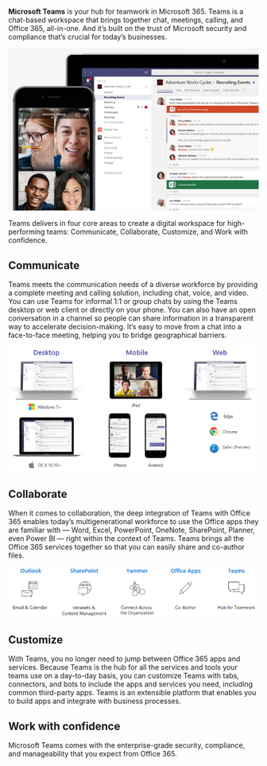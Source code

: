 **Microsoft Teams** is your hub for teamwork in Microsoft 365. Teams is a chat-based workspace that brings together chat, meetings, calling, and Office 365, all-in-one. And it’s built on the trust of Microsoft security and compliance that’s crucial for today’s businesses. 

![Teams is a teamwork hub](../media/intro.png)

Teams delivers in four core areas to create a digital workspace for high-performing teams: Communicate, Collaborate, Customize, and Work with confidence.

## Communicate
 
Teams meets the communication needs of a diverse workforce by providing a complete meeting and calling solution, including chat, voice, and video. You can use Teams for informal 1:1 or group chats by using the Teams desktop or web client or directly on your phone. You can also have an open conversation in a channel so people can share information in a transparent way to accelerate decision-making. It’s easy to move from a chat into a face-to-face meeting, helping you to bridge geographical barriers. 

![Desktop, mobile, and web clients](../media/intro-desktop-mobile-web.png)

## Collaborate

When it comes to collaboration, the deep integration of Teams with Office 365 enables today’s multigenerational workforce to use the Office apps they are familiar with — Word, Excel, PowerPoint, OneNote, SharePoint, Planner, even Power BI — right within the context of Teams. Teams brings all the Office 365 services together so that you can easily share and co-author files.

![Collaboration apps](../media/intro-collaborate.png)

## Customize
 
With Teams, you no longer need to jump between Office 365 apps and services. Because Teams is the hub for all the services and tools your teams use on a day-to-day basis, you can customize Teams with tabs, connectors, and bots to include the apps and services you need, including common third-party apps. Teams is an extensible platform that enables you to build apps and integrate with business processes.

## Work with confidence

Microsoft Teams comes with the enterprise-grade security, compliance, and manageability that you expect from Office 365. 
